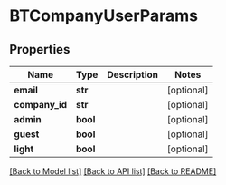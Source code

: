 # BTCompanyUserParams

## Properties
Name | Type | Description | Notes
------------ | ------------- | ------------- | -------------
**email** | **str** |  | [optional] 
**company_id** | **str** |  | [optional] 
**admin** | **bool** |  | [optional] 
**guest** | **bool** |  | [optional] 
**light** | **bool** |  | [optional] 

[[Back to Model list]](../README.md#documentation-for-models) [[Back to API list]](../README.md#documentation-for-api-endpoints) [[Back to README]](../README.md)


